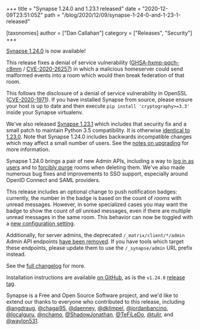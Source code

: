 +++
title = "Synapse 1.24.0 and 1.23.1 released"
date = "2020-12-09T23:51:05Z"
path = "/blog/2020/12/09/synapse-1-24-0-and-1-23-1-released"

[taxonomies]
author = ["Dan Callahan"]
category = ["Releases", "Security"]
+++

  [Synapse 1.24.0](https://github.com/matrix-org/synapse/releases/tag/v1.24.0) is now available!

  This release fixes a denial of service vulnerability ([GHSA-hxmp-pqch-c8mm](https://github.com/matrix-org/synapse/security/advisories/GHSA-hxmp-pqch-c8mm) / [CVE-2020-26257](https://cve.mitre.org/cgi-bin/cvename.cgi?name=CVE-2020-26257)) in which a malicious homeserver could send malformed events into a room which would then break federation of that room.

  This follows the disclosure of a denial of service vulnerability in OpenSSL ([CVE-2020-1971](https://www.openssl.org/news/secadv/20201208.txt)). If you have installed Synapse from source, please ensure your host is up to date and then execute `pip install 'cryptography>=3.3'` inside your Synapse virtualenv.

  We've also released [Synapse 1.23.1](https://github.com/matrix-org/synapse/releases/tag/v1.23.1) which includes that security fix and a small patch to maintain Python 3.5 compatibility. It is otherwise [identical to 1.23.0](https://github.com/matrix-org/synapse/compare/v1.23.0...v1.23.1). Note that Synapse 1.24.0 includes backwards incompatible changes which may affect a small number of users. See the [notes on upgrading](https://github.com/matrix-org/synapse/blob/develop/UPGRADE.rst#upgrading-to-v1240) for more information.

  Synapse 1.24.0 brings a pair of new Admin APIs, including a way to [log in as users](https://github.com/matrix-org/synapse/blob/v1.24.0/docs/admin_api/user_admin_api.rst#login-as-a-user) and to [forcibly purge](https://github.com/matrix-org/synapse/blob/v1.24.0/docs/admin_api/rooms.md#delete-room-api) rooms when deleting them. We've also made numerous bug fixes and improvements to SSO support, especially around OpenID Connect and SAML providers.

  This release includes an optional change to push notification badges: currently, the number in the badge is based on the count of _rooms_ with unread messages. However, in some specialized cases you may want the badge to show the count of _all_ unread messages, even if there are multiple unread messages in the same room. This behavior can now be toggled with a [new configuration setting](https://github.com/matrix-org/synapse/pull/8820).

  Additionally, for server admins, the deprecated `/_matrix/client/*/admin` Admin API endpoints [have been removed](https://github.com/matrix-org/synapse/issues/8785). If you have tools which target these endpoints, please update them to use the `/_synapse/admin` URL prefix instead.

  See the [full changelog](https://github.com/matrix-org/synapse/blob/v1.24.0/CHANGES.md) for more.

  Installation instructions are available [on GitHub](https://github.com/matrix-org/synapse/blob/master/INSTALL.md), as is the `v1.24.0` [release tag](https://github.com/matrix-org/synapse/releases/tag/v1.24.0).

  Synapse is a Free and Open Source Software project, and we'd like to extend our thanks to everyone who contributed to this release, including [@angdraug](https://github.com/angdraug), [@chagai95](https://github.com/chagai95), [@daenney](https://github.com/daenney), [@dklimpel](https://github.com/dklimpel), [@jordanbancino](https://github.com/jordanbancino), [@localguru](https://github.com/localguru), [@nchamo](https://github.com/nchamo), [@ShadowJonathan](https://github.com/ShadowJonathan), [@TeFiLeDo](https://github.com/TeFiLeDo), [@tulir](https://github.com/tulir), and [@waylon531](https://github.com/waylon531).

